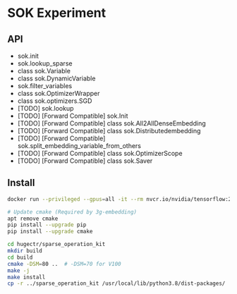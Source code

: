 # SOK Experiment

## API

* sok.init
* sok.lookup_sparse
* class sok.Variable
* class sok.DynamicVariable
* sok.filter_variables
* class sok.OptimizerWrapper
* class sok.optimizers.SGD
* [TODO] sok.lookup
* [TODO] [Forward Compatible] sok.Init
* [TODO] [Forward Compatible] class sok.All2AllDenseEmbedding
* [TODO] [Forward Compatible] class sok.Distributedembedding
* [TODO] [Forward Compatible] sok.split_embedding_variable_from_others
* [TODO] [Forward Compatible] class sok.OptimizerScope
* [TODO] [Forward Compatible] class sok.Saver

## Install

```bash
docker run --privileged --gpus=all -it --rm nvcr.io/nvidia/tensorflow:22.05-tf2-py3

# Update cmake (Required by 3g-embedding)
apt remove cmake
pip install --upgrade pip
pip install --upgrade cmake

cd hugectr/sparse_operation_kit
mkdir build
cd build
cmake -DSM=80 ..  # -DSM=70 for V100
make -j
make install
cp -r ../sparse_operation_kit /usr/local/lib/python3.8/dist-packages/
```
